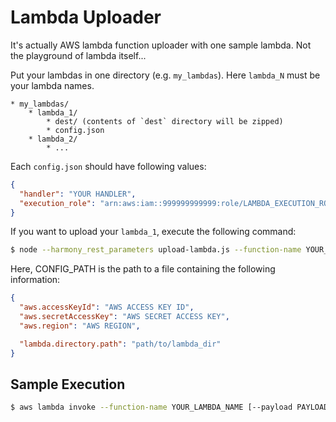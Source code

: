 
# Lambda Uploader

It's actually AWS lambda function uploader with one sample lambda. Not the playground of lambda itself...

Put your lambdas in one directory (e.g. `my_lambdas`). Here `lambda_N` must be your lambda names.

```
* my_lambdas/
    * lambda_1/
        * dest/ (contents of `dest` directory will be zipped)
        * config.json
    * lambda_2/
        * ...
```

Each `config.json` should have following values:

```json
{
  "handler": "YOUR HANDLER",
  "execution_role": "arn:aws:iam::999999999999:role/LAMBDA_EXECUTION_ROLE_NAME"
}
```

If you want to upload your `lambda_1`, execute the following command:

```sh
$ node --harmony_rest_parameters upload-lambda.js --function-name YOUR_LAMBDA_NAME --config CONFIG_PATH
```

Here, CONFIG_PATH is the path to a file containing the following information:

```json
{
  "aws.accessKeyId": "AWS ACCESS KEY ID",
  "aws.secretAccessKey": "AWS SECRET ACCESS KEY",
  "aws.region": "AWS REGION",

  "lambda.directory.path": "path/to/lambda_dir"
}
```

## Sample Execution

```sh
$ aws lambda invoke --function-name YOUR_LAMBDA_NAME [--payload PAYLOAD] [--profile AWS_PROFILE_NAME] /dev/stdout
```
